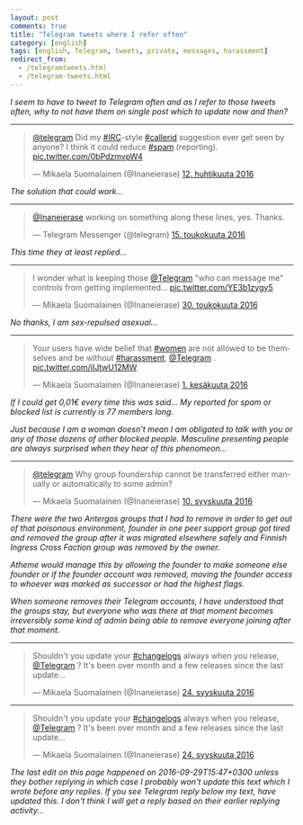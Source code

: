 ```yaml
---
layout: post
comments: true
title: "Telegram tweets where I refer often"
category: [english]
tags: [english, Telegram, tweets, private, messages, harassment]
redirect_from:
  - /telegramtweets.html
  - /telegram-tweets.html
---
```


*I seem to have to tweet to Telegram often and as I refer to those tweets
 often, why to not have them on single post which to update now and then?*

* * * * *

<blockquote class="twitter-tweet" data-lang="fi"><p lang="en" dir="ltr"><a href="https://twitter.com/telegram">@telegram</a> Did my <a href="https://twitter.com/hashtag/IRC?src=hash">#IRC</a>-style <a href="https://twitter.com/hashtag/callerid?src=hash">#callerid</a> suggestion ever get seen by anyone? I think it could reduce <a href="https://twitter.com/hashtag/spam?src=hash">#spam</a> (reporting). <a href="https://t.co/0bPdzmvpW4">pic.twitter.com/0bPdzmvpW4</a></p>&mdash; Mikaela Suomalainen (@Inaneierase) <a href="https://twitter.com/Inaneierase/status/719844660139700224">12. huhtikuuta 2016</a></blockquote>
<script async src="//platform.twitter.com/widgets.js" charset="utf-8"></script>

*The solution that could work...*

* * * * *

<blockquote class="twitter-tweet" data-lang="fi"><p lang="en" dir="ltr"><a href="https://twitter.com/Inaneierase">@Inaneierase</a> working on something along these lines, yes. Thanks.</p>&mdash; Telegram Messenger (@telegram) <a href="https://twitter.com/telegram/status/731871516254736390">15. toukokuuta 2016</a></blockquote>
<script async src="//platform.twitter.com/widgets.js" charset="utf-8"></script>

*This time they at least replied...*

* * * * *

<blockquote class="twitter-tweet" data-lang="fi"><p lang="en" dir="ltr">I wonder what is keeping those <a href="https://twitter.com/telegram">@Telegram</a> &quot;who can message me&quot; controls from getting implemented... <a href="https://t.co/YE3b1zygy5">pic.twitter.com/YE3b1zygy5</a></p>&mdash; Mikaela Suomalainen (@Inaneierase) <a href="https://twitter.com/Inaneierase/status/737334563186315264">30. toukokuuta 2016</a></blockquote>
<script async src="//platform.twitter.com/widgets.js" charset="utf-8"></script>

*No thanks, I am sex-repulsed asexual...*

* * * * *

<blockquote class="twitter-tweet" data-lang="fi"><p lang="en" dir="ltr">Your users have wide belief that <a href="https://twitter.com/hashtag/women?src=hash">#women</a> are not allowed to be themselves and be without <a href="https://twitter.com/hashtag/harassment?src=hash">#harassment</a>, <a href="https://twitter.com/telegram">@Telegram</a> . <a href="https://t.co/iIJtwU12MW">pic.twitter.com/iIJtwU12MW</a></p>&mdash; Mikaela Suomalainen (@Inaneierase) <a href="https://twitter.com/Inaneierase/status/737856333140140034">1. kesäkuuta 2016</a></blockquote>
<script async src="//platform.twitter.com/widgets.js" charset="utf-8"></script>

*If I could get 0,01€ every time this was said... My reported for spam
 or blocked list is currently is 77 members long.*

*Just because I am a woman doesn't mean I am obligated to talk with you or
 any of those dozens of other blocked people. Masculine presenting people
 are always surprised when they hear of this phenomeon...*

* * * * *

<blockquote class="twitter-tweet" data-lang="fi"><p lang="en" dir="ltr"><a href="https://twitter.com/telegram">@telegram</a> Why group foundership cannot be transferred either manually or automatically to some admin?</p>&mdash; Mikaela Suomalainen (@Inaneierase) <a href="https://twitter.com/Inaneierase/status/774572918206558208">10. syyskuuta 2016</a></blockquote>
<script async src="//platform.twitter.com/widgets.js" charset="utf-8"></script>

*There were the two Antergos groups that I had to remove in order to get
out of that poisonous environment, founder in one peer support group got
tired and removed the group after it was migrated elsewhere safely and
Finnish Ingress Cross Faction group was removed by the owner.*

*Atheme would manage this by allowing the founder to make someone else
founder or if the founder account was removed, moving the founder access to
whoever was marked as successor or had the highest flags.*

*When someone removes their Telegram accounts, I have understood that the
groups stay, but everyone who was there at that moment becomes irreversibly
some kind of admin being able to remove everyone joining after that
moment.*

* * * * *

<blockquote class="twitter-tweet" data-lang="fi"><p lang="en" dir="ltr">Shouldn&#39;t you update your <a href="https://twitter.com/hashtag/changelogs?src=hash">#changelogs</a> always when you release, <a href="https://twitter.com/telegram">@Telegram</a> ? It&#39;s been over month and a few releases since the last update...</p>&mdash; Mikaela Suomalainen (@Inaneierase) <a href="https://twitter.com/Inaneierase/status/779662120724168704">24. syyskuuta 2016</a></blockquote>
<script async src="//platform.twitter.com/widgets.js" charset="utf-8"></script>

* * * * *

<blockquote class="twitter-tweet" data-lang="fi"><p lang="en" dir="ltr">Shouldn&#39;t you update your <a href="https://twitter.com/hashtag/changelogs?src=hash">#changelogs</a> always when you release, <a href="https://twitter.com/telegram">@Telegram</a> ? It&#39;s been over month and a few releases since the last update...</p>&mdash; Mikaela Suomalainen (@Inaneierase) <a href="https://twitter.com/Inaneierase/status/779662120724168704">24. syyskuuta 2016</a></blockquote>
<script async src="//platform.twitter.com/widgets.js" charset="utf-8"></script>

*The last edit on this page happened on 2016-09-29T15:47+0300 unless they
 bother replying in which case I probably won't update this text which
 I wrote before any replies. If you see Telegram reply below my text, 
 have updated this. I don't think I will get a reply based on their
 earlier replying activity...*
